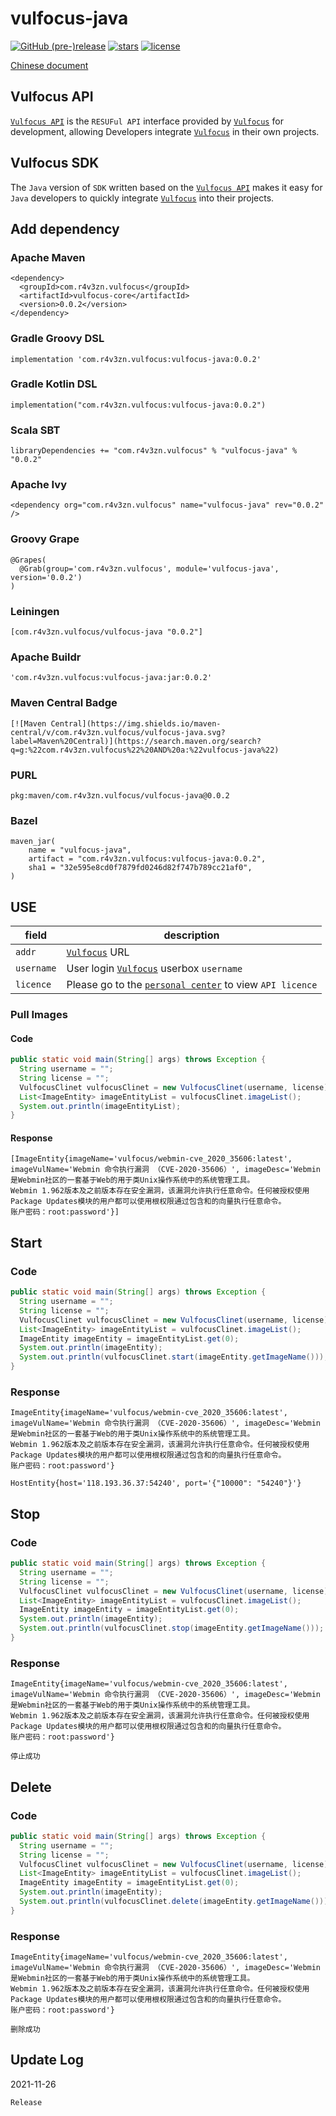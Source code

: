 # vulfocus-java



[![GitHub (pre-)release](https://img.shields.io/github/release/fofapro/vulfocus-java/all.svg)](https://github.com/fofapro/vulfocus-java/releases) [![stars](https://img.shields.io/github/stars/fofapro/vulfocus-java.svg)](https://github.com/fofapro/vulfocus-java/stargazers) [![license](https://img.shields.io/github/license/fofapro/vulfocus-java.svg)](https://github.com/fofapro/vulfocus-java/blob/master/LICENSE)

[Chinese document](https://github.com/fofapro/vulfocus-java/blob/master/README_zh.md)

## Vulfocus API


[`Vulfocus API`](https://fofapro.github.io/vulfocus/#/VULFOCUSAPI) is the `RESUFul API` interface provided by [`Vulfocus`](http://vulfocus.io/) for development, allowing Developers integrate [`Vulfocus`](http://vulfocus.io) in their own projects.

## Vulfocus SDK

The `Java` version of `SDK` written based on the [`Vulfocus API`](https://fofapro.github.io/vulfocus/#/VULFOCUSAPI) makes it easy for `Java` developers to quickly integrate [`Vulfocus`](http://vulfocus.io/)  into their projects.

## Add dependency

### Apache Maven

```
<dependency>
  <groupId>com.r4v3zn.vulfocus</groupId>
  <artifactId>vulfocus-core</artifactId>
  <version>0.0.2</version>
</dependency>
```

### Gradle Groovy DSL

```
implementation 'com.r4v3zn.vulfocus:vulfocus-java:0.0.2'
```

### Gradle Kotlin DSL

```
implementation("com.r4v3zn.vulfocus:vulfocus-java:0.0.2")
```

### Scala SBT

```
libraryDependencies += "com.r4v3zn.vulfocus" % "vulfocus-java" % "0.0.2"
```

### Apache Ivy

```
<dependency org="com.r4v3zn.vulfocus" name="vulfocus-java" rev="0.0.2" />
```

### Groovy Grape

```
@Grapes(
  @Grab(group='com.r4v3zn.vulfocus', module='vulfocus-java', version='0.0.2')
)
```

###  Leiningen

```
[com.r4v3zn.vulfocus/vulfocus-java "0.0.2"]
```

### Apache Buildr

```
'com.r4v3zn.vulfocus:vulfocus-java:jar:0.0.2'
```

### Maven Central Badge

```
[![Maven Central](https://img.shields.io/maven-central/v/com.r4v3zn.vulfocus/vulfocus-java.svg?label=Maven%20Central)](https://search.maven.org/search?q=g:%22com.r4v3zn.vulfocus%22%20AND%20a:%22vulfocus-java%22)
```

### PURL

```
pkg:maven/com.r4v3zn.vulfocus/vulfocus-java@0.0.2
```

### Bazel

```
maven_jar(
    name = "vulfocus-java",
    artifact = "com.r4v3zn.vulfocus:vulfocus-java:0.0.2",
    sha1 = "32e595e8cd0f7879fd0246d82f747b789cc21af0",
)
```

## USE

|field|description|
| ---- | ---- |
|`addr`|[`Vulfocus`](http://vulfocus.io/) URL|
|`username`|User login [`Vulfocus`](http://vulfocus.io/) userbox `username`|
|`licence`|Please go to the [`personal center`](http://vulfocus.fofa.so/#/profile/index) to view `API licence`|

### Pull Images

#### Code

```java
public static void main(String[] args) throws Exception {
  String username = "";
  String license = "";
  VulfocusClinet vulfocusClinet = new VulfocusClinet(username, license);
  List<ImageEntity> imageEntityList = vulfocusClinet.imageList();
  System.out.println(imageEntityList);
}
```

#### Response

```
[ImageEntity{imageName='vulfocus/webmin-cve_2020_35606:latest', imageVulName='Webmin 命令执行漏洞 （CVE-2020-35606）', imageDesc='Webmin是Webmin社区的一套基于Web的用于类Unix操作系统中的系统管理工具。
Webmin 1.962版本及之前版本存在安全漏洞，该漏洞允许执行任意命令。任何被授权使用Package Updates模块的用户都可以使用根权限通过包含和的向量执行任意命令。
账户密码：root:password'}]
```

## Start

### Code

```java
public static void main(String[] args) throws Exception {
  String username = "";
  String license = "";
  VulfocusClinet vulfocusClinet = new VulfocusClinet(username, license);
  List<ImageEntity> imageEntityList = vulfocusClinet.imageList();
  ImageEntity imageEntity = imageEntityList.get(0);
  System.out.println(imageEntity);
  System.out.println(vulfocusClinet.start(imageEntity.getImageName()));
}
```


### Response

```
ImageEntity{imageName='vulfocus/webmin-cve_2020_35606:latest', imageVulName='Webmin 命令执行漏洞 （CVE-2020-35606）', imageDesc='Webmin是Webmin社区的一套基于Web的用于类Unix操作系统中的系统管理工具。
Webmin 1.962版本及之前版本存在安全漏洞，该漏洞允许执行任意命令。任何被授权使用Package Updates模块的用户都可以使用根权限通过包含和的向量执行任意命令。
账户密码：root:password'}

HostEntity{host='118.193.36.37:54240', port='{"10000": "54240"}'}
```

## Stop

### Code

```java
public static void main(String[] args) throws Exception {
  String username = "";
  String license = "";
  VulfocusClinet vulfocusClinet = new VulfocusClinet(username, license);
  List<ImageEntity> imageEntityList = vulfocusClinet.imageList();
  ImageEntity imageEntity = imageEntityList.get(0);
  System.out.println(imageEntity);
  System.out.println(vulfocusClinet.stop(imageEntity.getImageName()));
}
```

### Response

```
ImageEntity{imageName='vulfocus/webmin-cve_2020_35606:latest', imageVulName='Webmin 命令执行漏洞 （CVE-2020-35606）', imageDesc='Webmin是Webmin社区的一套基于Web的用于类Unix操作系统中的系统管理工具。
Webmin 1.962版本及之前版本存在安全漏洞，该漏洞允许执行任意命令。任何被授权使用Package Updates模块的用户都可以使用根权限通过包含和的向量执行任意命令。
账户密码：root:password'}

停止成功
```

## Delete

### Code

```java
public static void main(String[] args) throws Exception {
  String username = "";
  String license = "";
  VulfocusClinet vulfocusClinet = new VulfocusClinet(username, license);
  List<ImageEntity> imageEntityList = vulfocusClinet.imageList();
  ImageEntity imageEntity = imageEntityList.get(0);
  System.out.println(imageEntity);
  System.out.println(vulfocusClinet.delete(imageEntity.getImageName()));
}
```

### Response

```
ImageEntity{imageName='vulfocus/webmin-cve_2020_35606:latest', imageVulName='Webmin 命令执行漏洞 （CVE-2020-35606）', imageDesc='Webmin是Webmin社区的一套基于Web的用于类Unix操作系统中的系统管理工具。
Webmin 1.962版本及之前版本存在安全漏洞，该漏洞允许执行任意命令。任何被授权使用Package Updates模块的用户都可以使用根权限通过包含和的向量执行任意命令。
账户密码：root:password'}

删除成功
```

## Update Log

2021-11-26

```
Release
```
